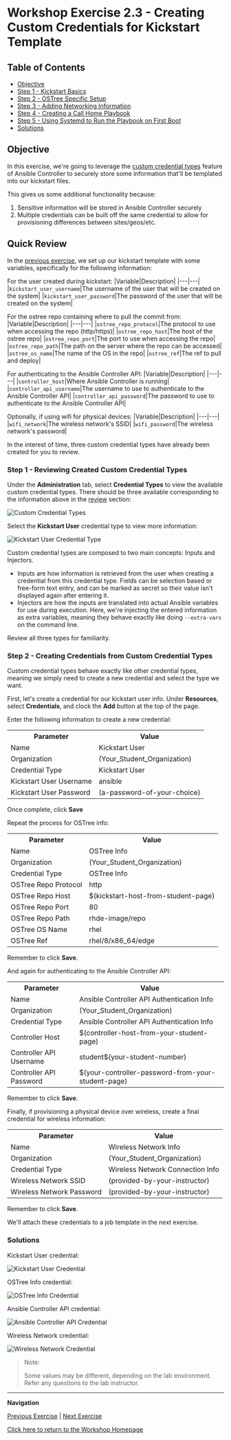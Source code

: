 # Workshop Exercise 2.3 - Creating Custom Credentials for Kickstart Template

## Table of Contents

* [Objective](#objective)
* [Step 1 - Kickstart Basics](#step-1---kickstart-basics)
* [Step 2 - OSTree Specific Setup](#step-2---ostree-specific-setup)
* [Step 3 - Adding Networking Information](#step-3---adding-network-information)
* [Step 4 - Creating a Call Home Playbook](#step-4---creating-a-call-home-playbook)
* [Step 5 - Using Systemd to Run the Playbook on First Boot](#step-5---using-systemd-to-run-the-playbook-on-first-boot)
* [Solutions](#solutions)

## Objective

In this exercise, we're going to leverage the [custom credential types](https://docs.ansible.com/ansible-tower/latest/html/userguide/credential_types.html) feature of Ansible Controller to securely store some information that'll be templated into our kickstart files.

This gives us some additional functionality because:
1. Sensitive information will be stored in Ansible Controller securely
2. Multiple credentials can be built off the same credential to allow for provisioning differences between sites/geos/etc.

## Quick Review

In the [previous exercise](../2.2-kickstart-template/), we set up our kickstart template with some variables, specifically for the following information:

For the user created during kickstart:
|Variable|Description|
|---|---|
|`kickstart_user_username`|The username of the user that will be created on the system|
|`kickstart_user_password`|The password of the user that will be created on the system|

For the ostree repo containing where to pull the commit from:
|Variable|Description|
|---|---|
|`ostree_repo_protocol`|The protocol to use when accessing the repo (http/https)|
|`ostree_repo_host`|The host of the ostree repo|
|`ostree_repo_port`|The port to use when accessing the repo|
|`ostree_repo_path`|The path on the server where the repo can be accessed|
|`ostree_os_name`|The name of the OS in the repo|
|`ostree_ref`|The ref to pull and deploy|

For authenticating to the Ansible Controller API:
|Variable|Description|
|---|---|
|`controller_host`|Where Ansible Controller is running|
|`controller_api_username`|The username to use to authenticate to the Ansible Controller API|
|`controller_api_password`|The password to use to authenticate to the Ansible Controller API|

Optionally, if using wifi for physical devices:
|Variable|Description|
|---|---|
|`wifi_network`|The wireless network's SSID|
|`wifi_password`|The wireless network's password|

In the interest of time, three custom credential types have already been created for you to review.

### Step 1 - Reviewing Created Custom Credential Types

Under the **Administration** tab, select **Credential Types** to view the available custom credential types. There should be three available corresponding to the information above in the [review](#quick-review) section:

![Custom Credential Types](../images/custom-credential-types.png)

Select the **Kickstart User** credential type to view more information:

![Kickstart User Credential Type](../images/kickstart-user-credential-type.png)

Custom credential types are composed to two main concepts: Inputs and Injectors.
- Inputs are how information is retrieved from the user when creating a credential from this credential type. Fields can be selection based or free-form text entry, and can be marked as secret so their value isn't displayed again after entering it.
- Injectors are how the inputs are translated into actual Ansible variables for use during execution. Here, we're injecting the entered information as extra variables, meaning they behave exactly like doing `--extra-vars` on the command line.

Review all three types for familiarity.

### Step 2 - Creating Credentials from Custom Credential Types

Custom credential types behave exactly like other credential types, meaning we simply need to create a new credential and select the type we want.

First, let's create a credential for our kickstart user info. Under **Resources**, select **Credentials**, and clock the **Add** button at the top of the page.

Enter the following information to create a new credential:
<table>
  <tr>
    <th>Parameter</th>
    <th>Value</th>
  </tr>
  <tr>
    <td>Name</td>
    <td>Kickstart User</td>
  </tr>
  <tr>
    <td>Organization</td>
    <td>(Your_Student_Organization)</td>
  </tr>
  <tr>
    <td>Credential Type</td>
    <td>Kickstart User</td>
  </tr>
  <tr>
    <td>Kickstart User Username</td>
    <td>ansible</td>
  </tr>
  <tr>
    <td>Kickstart User Password</td>
    <td>(a-password-of-your-choice)</td>
  </tr>
</table>

Once complete, click **Save**

Repeat the process for OSTree info:
<table>
  <tr>
    <th>Parameter</th>
    <th>Value</th>
  </tr>
  <tr>
    <td>Name</td>
    <td>OSTree Info</td>
  </tr>
  <tr>
    <td>Organization</td>
    <td>(Your_Student_Organization)</td>
  </tr>
  <tr>
    <td>Credential Type</td>
    <td>OSTree Info</td>
  </tr>
  <tr>
    <td>OSTree Repo Protocol</td>
    <td>http</td>
  </tr>
  <tr>
    <td>OSTree Repo Host</td>
    <td>$(kickstart-host-from-student-page)</td>
  </tr>
  <tr>
    <td>OSTree Repo Port</td>
    <td>80</td>
  </tr>
  <tr>
    <td>OSTree Repo Path</td>
    <td>rhde-image/repo</td>
  </tr>
  <tr>
    <td>OSTree OS Name</td>
    <td>rhel</td>
  </tr>
  <tr>
    <td>OSTree Ref</td>
    <td>rhel/8/x86_64/edge</td>
  </tr>
</table>

Remember to click **Save**.

And again for authenticating to the Ansible Controller API:
<table>
  <tr>
    <th>Parameter</th>
    <th>Value</th>
  </tr>
  <tr>
    <td>Name</td>
    <td>Ansible Controller API Authentication Info</td>
  </tr>
  <tr>
    <td>Organization</td>
    <td>(Your_Student_Organization)</td>
  </tr>
  <tr>
    <td>Credential Type</td>
    <td>Ansible Controller API Authentication Info</td>
  </tr>
  <tr>
    <td>Controller Host</td>
    <td>$(controller-host-from-your-student-page)</td>
  </tr>
  <tr>
    <td>Controller API Username</td>
    <td>student$(your-student-number)</td>
  </tr>
  <tr>
    <td>Controller API Password</td>
    <td>$(your-controller-password-from-your-student-page)</td>
  </tr>
</table>

Remember to click **Save**.

Finally, if provisioning a physical device over wireless, create a final credential for wireless information:

<table>
  <tr>
    <th>Parameter</th>
    <th>Value</th>
  </tr>
  <tr>
    <td>Name</td>
    <td>Wireless Network Info</td>
  </tr>
  <tr>
    <td>Organization</td>
    <td>(Your_Student_Organization)</td>
  </tr>
  <tr>
    <td>Credential Type</td>
    <td>Wireless Network Connection Info</td>
  </tr>
  <tr>
    <td>Wireless Network SSID</td>
    <td>(provided-by-your-instructor)</td>
  </tr>
  <tr>
    <td>Wireless Network Password</td>
    <td>(provided-by-your-instructor)</td>
  </tr>
</table>

Remember to click **Save**.

We'll attach these credentials to a job template in the next exercise.

### Solutions

Kickstart User credential:

![Kickstart User Credential](../images/kickstart-user-credential.png)

OSTree Info credential:

![OSTree Info Credential](../images/ostree-credential.png)

Ansible Controller API credential:

![Ansible Controller API Credential](../images/controller-api-credential.png)

Wireless Network credential:

![Wireless Network Credential](../images/wireless-credential.png)

> Note:
>
> Some values may be different, depending on the lab environment. Refer any questions to the lab instructor.

---
**Navigation**

[Previous Exercise](../2.2-kickstart-template) | [Next Exercise](../2.4-kickstart-playbook)

[Click here to return to the Workshop Homepage](../README.md)